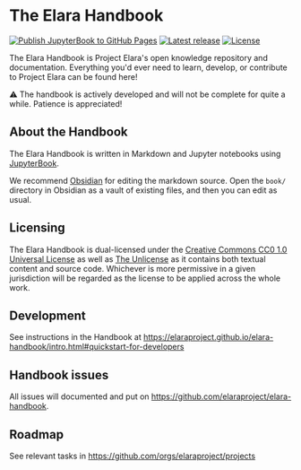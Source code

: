 # The Elara Handbook

[![Publish JupyterBook to GitHub Pages](https://github.com/elaraproject/elara-handbook/actions/workflows/main.yml/badge.svg)](https://github.com/elaraproject/elara-handbook/actions/workflows/main.yml)
[![Latest release](https://img.shields.io/github/release-date-pre/elaraproject/elara-handbook)](https://github.com/elaraproject/elara-handbook/releases/latest)
[![License](https://img.shields.io/github/license/elaraproject/elara-handbook)](https://github.com/elaraproject/elara-handbook/blob/main/LICENSE)

The Elara Handbook is Project Elara's open knowledge repository and documentation. Everything you'd ever need to learn, develop, or contribute to Project Elara can be found here!

:warning: The handbook is actively developed and will not be complete for quite a while. Patience is appreciated!

## About the Handbook

The Elara Handbook is written in Markdown and Jupyter notebooks using [JupyterBook](https://jupyterbook.org/en/stable/).

We recommend [Obsidian](https://obsidian.md) for editing the markdown source. Open the `book/` directory in Obsidian as a vault of existing files, and then you can edit as usual.

## Licensing

The Elara Handbook is dual-licensed under the [Creative Commons CC0 1.0 Universal License](https://creativecommons.org/publicdomain/zero/1.0/legalcode.en) as well as [The Unlicense](https://unlicense.org/) as it contains both textual content and source code. Whichever is more permissive in a given jurisdiction will be regarded as the license to be applied across the whole work.

## Development

See instructions in the Handbook at https://elaraproject.github.io/elara-handbook/intro.html#quickstart-for-developers

## Handbook issues

All issues will documented and put on https://github.com/elaraproject/elara-handbook.

## Roadmap

See relevant tasks in https://github.com/orgs/elaraproject/projects

